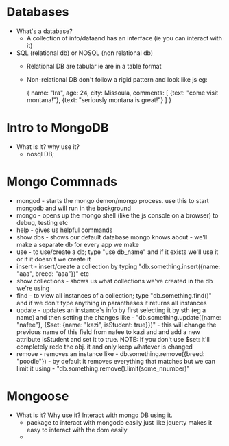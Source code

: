# Databases
 
* What's a database?
    - A collection of info/dataand has an interface (ie you can interact with it)
* SQL (relational db) or NOSQL (non relational db)
    - Relational DB are tabular ie are in a table format
    - Non-relational DB don't follow a rigid pattern and look like js eg:
    
        {
            name: "Ira",
            age: 24,
            city: Missoula,
            comments: [
                {text: "come visit montana!"},
                {text: "seriously montana is great!"}
            ]
        }


# Intro to MongoDB
* What is it? why use it? 
    - nosql DB;

# Mongo Commnads
* mongod - starts the mongo demon/mongo process. use this to start mongodb and will run in the background 
* mongo - opens up the mongo shell (like the js console on a browser) to debug, testing etc
* help - gives us helpful commands
* show dbs - shows our default database mongo knows about - we'll make a separate db for every app we make
* use - to use/create a db; type "use db_name" and if it exists we'll use it or if it doesn't we create it
* insert - insert/create a collection by typing "db.something.insert({name: "aaa", breed: "aaa"})" etc
* show collections - shows us what collections we've created in the db we're using
* find - to view all instances of a collection; type "db.something.find()" and if we don't type anything in parantheses it returns all instances
* update - updates an instance's info by first selecting it by sth (eg a name) and then setting the changes like - 
    "db.something.update({name: "nafee"}, {$set: {name: "kazi", isStudent: true}})"  - this will change the previous name of this field from nafee to kazi and 
    and add a new attribute isStudent and set it to true. NOTE: If you don't use $set: it'll completely redo the obj. it and only keep whatever is changed
* remove - removes an instance like - db.something.remove({breed: "poodle"}) - by default it removes everything that matches but we can limit it using -
    "db.something.remove().limit(some_nnumber)"

# Mongoose
* What is it? Why use it? Interact with mongo DB using it.
    - package to interact with mongodb easily just like jquerty makes it easy to interact with the dom easily
    - 